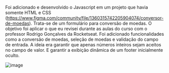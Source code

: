 Foi adicionado e desenvolvido o Javascript em um projeto que havia somente HTML e CSS (https://www.figma.com/community/file/1360315742205904074/conversor-de-moedas). Trata-se de um formulário para conversão de moedas. O objetivo foi aplicar o que eu revisei durante as aulas do curso com o professor Rodrigo Gonçalves da Rocketseat.
Foi adicionado funcionalidades como a conversão de moedas, seleção de moedas e validação do campo de entrada. A ideia era garantir que apenas números inteiros sejam aceitos no campo de valor. E garantir a exibição dinâmica de um footer inicialmente oculto.

![image](https://github.com/user-attachments/assets/6b386715-254c-445c-977f-c241524806e7)
